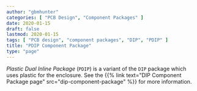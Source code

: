```yaml
---
author: "gbmhunter"
categories: [ "PCB Design", "Component Packages" ]
date: 2020-01-15
draft: false
lastmod: 2020-01-15
tags: [ "PCB design", "component packages", "DIP", "PDIP" ]
title: "PDIP Component Package"
type: "page"
---
```


_Plastic Dual Inline Package_ (`PDIP`) is a variant of the `DIP` package which uses plastic for the enclosure. See the {{% link text="DIP Component Package page" src="dip-component-package" %}} for more information.
